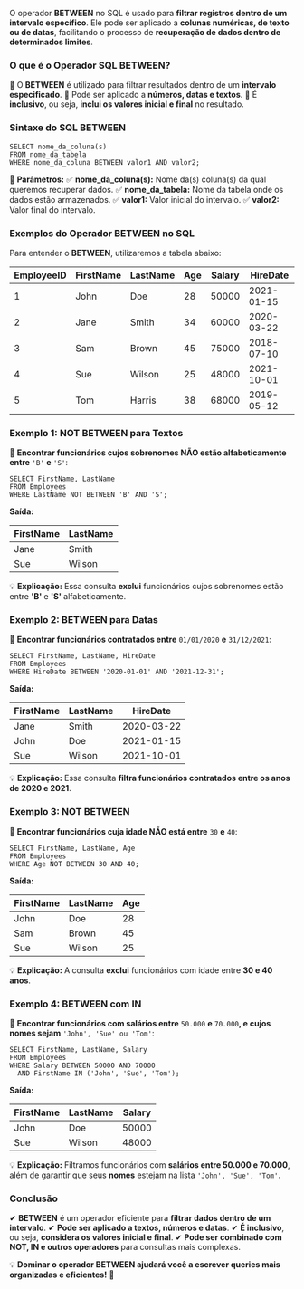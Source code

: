 O operador **BETWEEN** no SQL é usado para **filtrar registros dentro de um intervalo específico**. Ele pode ser aplicado a **colunas numéricas, de texto ou de datas**, facilitando o processo de **recuperação de dados dentro de determinados limites**.

### **O que é o Operador SQL BETWEEN?**

📌 O **BETWEEN** é utilizado para filtrar resultados dentro de um **intervalo especificado**. 
📌 Pode ser aplicado a **números, datas e textos**. 
📌 É **inclusivo**, ou seja, **inclui os valores inicial e final** no resultado.

### **Sintaxe do SQL BETWEEN**

```
SELECT nome_da_coluna(s)  
FROM nome_da_tabela  
WHERE nome_da_coluna BETWEEN valor1 AND valor2;
```

🔹 **Parâmetros:** 
✅ **nome_da_coluna(s):** Nome da(s) coluna(s) da qual queremos recuperar dados. 
✅ **nome_da_tabela:** Nome da tabela onde os dados estão armazenados. 
✅ **valor1:** Valor inicial do intervalo. 
✅ **valor2:** Valor final do intervalo.

### **Exemplos do Operador BETWEEN no SQL**

Para entender o **BETWEEN**, utilizaremos a tabela abaixo:

|**EmployeeID**|**FirstName**|**LastName**|**Age**|**Salary**|**HireDate**|
|---|---|---|---|---|---|
|1|John|Doe|28|50000|2021-01-15|
|2|Jane|Smith|34|60000|2020-03-22|
|3|Sam|Brown|45|75000|2018-07-10|
|4|Sue|Wilson|25|48000|2021-10-01|
|5|Tom|Harris|38|68000|2019-05-12|

### **Exemplo 1: NOT BETWEEN para Textos**

📌 **Encontrar funcionários cujos sobrenomes NÃO estão alfabeticamente entre** `'B'` **e** `'S'`:

```
SELECT FirstName, LastName  
FROM Employees  
WHERE LastName NOT BETWEEN 'B' AND 'S';
```

**Saída:**

|**FirstName**|**LastName**|
|---|---|
|Jane|Smith|
|Sue|Wilson|

💡 **Explicação:** Essa consulta **exclui** funcionários cujos sobrenomes estão entre **'B'** e **'S'** alfabeticamente.

### **Exemplo 2: BETWEEN para Datas**

📌 **Encontrar funcionários contratados entre** `01/01/2020` **e** `31/12/2021`:

```
SELECT FirstName, LastName, HireDate  
FROM Employees  
WHERE HireDate BETWEEN '2020-01-01' AND '2021-12-31';
```

**Saída:**

|**FirstName**|**LastName**|**HireDate**|
|---|---|---|
|Jane|Smith|2020-03-22|
|John|Doe|2021-01-15|
|Sue|Wilson|2021-10-01|

💡 **Explicação:** Essa consulta **filtra funcionários contratados entre os anos de 2020 e 2021**.

### **Exemplo 3: NOT BETWEEN**

📌 **Encontrar funcionários cuja idade NÃO está entre** `30` **e** `40`:

```
SELECT FirstName, LastName, Age  
FROM Employees  
WHERE Age NOT BETWEEN 30 AND 40;
```

**Saída:**

|**FirstName**|**LastName**|**Age**|
|---|---|---|
|John|Doe|28|
|Sam|Brown|45|
|Sue|Wilson|25|

💡 **Explicação:** A consulta **exclui** funcionários com idade entre **30 e 40 anos**.

### **Exemplo 4: BETWEEN com IN**

📌 **Encontrar funcionários com salários entre** `50.000` **e** `70.000`**, e cujos nomes sejam** `'John', 'Sue' ou 'Tom'`:

```
SELECT FirstName, LastName, Salary  
FROM Employees  
WHERE Salary BETWEEN 50000 AND 70000  
  AND FirstName IN ('John', 'Sue', 'Tom');
```

**Saída:**

|**FirstName**|**LastName**|**Salary**|
|---|---|---|
|John|Doe|50000|
|Sue|Wilson|48000|

💡 **Explicação:** Filtramos funcionários com **salários entre 50.000 e 70.000**, além de garantir que seus **nomes** estejam na lista `'John', 'Sue', 'Tom'`.

### **Conclusão**

✔ **BETWEEN** é um operador eficiente para **filtrar dados dentro de um intervalo**. 
✔ **Pode ser aplicado a textos, números e datas**. 
✔ **É inclusivo**, ou seja, **considera os valores inicial e final**. 
✔ **Pode ser combinado com NOT, IN e outros operadores** para consultas mais complexas.

💡 **Dominar o operador BETWEEN ajudará você a escrever queries mais organizadas e eficientes!** 🚀

